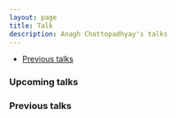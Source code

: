 ```yaml
---
layout: page
title: Talk
description: Anagh Chattopadhyay's talks
---
```


<div class="navbar">
    <div class="navbar-inner">
        <ul class="nav">
      <!--       <li><a href="#upcoming">Upcoming</a></li> --> 
            <li><a href="#previous">Previous talks</a></li>
        </ul>
    </div>
</div>

### <a name="upcoming"></a>Upcoming talks 


### <a name="previous"></a>Previous talks


<!-- - **September 2011**, Estimating the Genetic Relationship between two Random Individuals from Genome Sequence Data; D. Basu Memorial Award Lecture Series, Indian Statistical Institute, Kolkata, India. -->
